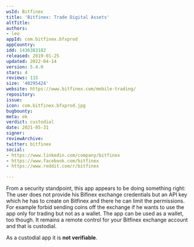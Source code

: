 ```yaml
---
wsId: Bitfinex
title: 'Bitfinex: Trade Digital Assets'
altTitle: 
authors:
- leo
appId: com.bitfinex.bfxprod
appCountry: 
idd: 1436383182
released: 2019-01-25
updated: 2022-04-14
version: 5.4.0
stars: 4
reviews: 115
size: '40295424'
website: https://www.bitfinex.com/mobile-trading/
repository: 
issue: 
icon: com.bitfinex.bfxprod.jpg
bugbounty: 
meta: ok
verdict: custodial
date: 2021-05-31
signer: 
reviewArchive: 
twitter: bitfinex
social:
- https://www.linkedin.com/company/bitfinex
- https://www.facebook.com/bitfinex
- https://www.reddit.com/r/bitfinex

---
```


From a security standpoint, this app appears to be doing something right: The
user does not provide his Bifinex exchange credentials but an API key which he
has to create on Bitfinex and there he can limit the permissions. For example
forbid sending coins off the exchange if he wants to use the app only for
trading but not as a wallet. The app can be used as a wallet, too though. It
remains a remote control for your Bitfinex exchange account and that is
custodial.

As a custodial app it is **not verifiable**.

